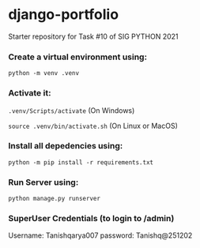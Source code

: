 # django-portfolio
Starter repository for Task #10 of SIG PYTHON 2021


### Create a virtual environment using:
`python -m venv .venv`


### Activate it:
`.venv/Scripts/activate` (On Windows)

`source .venv/bin/activate.sh` (On Linux or MacOS)


### Install all depedencies using:
`python -m pip install -r requirements.txt`

### Run Server using:
`python manage.py runserver`


### SuperUser Credentials (to login to /admin)
Username: Tanishqarya007
password: Tanishq@251202
